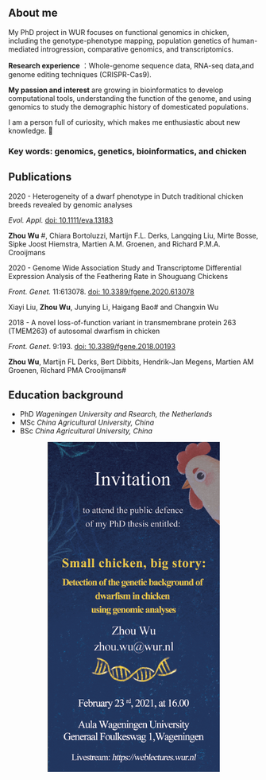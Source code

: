 ## About me
My PhD project in WUR focuses on functional genomics in chicken, including the genotype-phenotype mapping, population genetics of human-mediated introgression, comparative genomics, and transcriptomics.

**Research experience** ：Whole-genome sequence data, RNA-seq data,and genome editing techniques (CRISPR-Cas9).

**My passion and interest** are growing in bioinformatics to develop computational tools, understanding the function of the genome, and using genomics to study the demographic history of domesticated populations. 

I am a person full of curiosity, which makes me enthusiastic about new knowledge. :metal:

### Key words: genomics, genetics, bioinformatics, and chicken

## Publications

2020 - Heterogeneity of a dwarf phenotype in Dutch traditional chicken breeds revealed by genomic analyses 

*Evol. Appl.* [doi: 10.1111/eva.13183](https://onlinelibrary.wiley.com/doi/abs/10.1111/eva.13183)

**Zhou Wu** #, Chiara Bortoluzzi, Martijn F.L. Derks, Langqing Liu, Mirte Bosse, Sipke Joost Hiemstra, Martien A.M. Groenen, and Richard P.M.A. Crooijmans

2020 - Genome Wide Association Study and Transcriptome Differential Expression Analysis of the Feathering Rate in Shouguang Chickens

*Front. Genet.* 11:613078. [doi: 10.3389/fgene.2020.613078](https://www.frontiersin.org/articles/10.3389/fgene.2020.613078/full)

Xiayi Liu, **Zhou Wu**, Junying Li, Haigang Bao# and Changxin Wu

2018 - A novel loss-of-function variant in transmembrane protein 263 (TMEM263) of autosomal dwarfism in chicken

*Front. Genet*. 9:193. [doi: 10.3389/fgene.2018.00193](https://www.frontiersin.org/articles/10.3389/fgene.2018.00193/full)

**Zhou Wu**, Martijn FL Derks, Bert Dibbits, Hendrik-Jan Megens, Martien AM Groenen, Richard PMA Crooijmans#

## Education background
- PhD *Wageningen University and Rsearch, the Netherlands*
- MSc *China Agricultural University, China*
- BSc *China Agricultural University, China*

<p align="center">
  <img src="https://raw.githubusercontent.com/wzuhou/Z_Wu_station/gh-pages/invitation.png">
</p>


